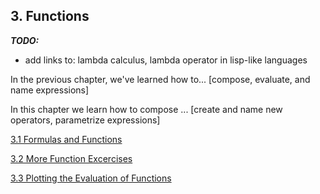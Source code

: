 ## 3. Functions

___TODO:___

* add links to: lambda calculus, lambda operator in lisp-like languages

In the previous chapter, we've learned how to... [compose, evaluate, and name expressions]

In this chapter we learn how to compose ... [create and name new operators, parametrize expressions]

[3.1 Formulas and Functions](ch3_1_formulas_and_functions.md)

[3.2 More Function Excercises](ch3_2_more_function_excercises.md)

[3.3 Plotting the Evaluation of Functions](ch3_3_plotting_the_evaluation_of_functions.md)
